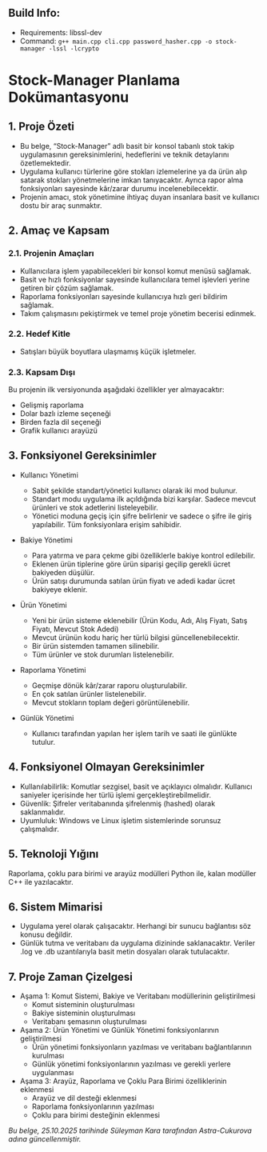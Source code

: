 ## Build Info:
* Requirements: libssl-dev
* Command: ``` g++ main.cpp cli.cpp password_hasher.cpp -o stock-manager -lssl -lcrypto ```

# Stock-Manager Planlama Dokümantasyonu

## 1. Proje Özeti

* Bu belge, “Stock-Manager” adlı basit bir konsol tabanlı stok takip
uygulamasının gereksinimlerini, hedeflerini ve teknik detaylarını özetlemektedir.
* Uygulama kullanıcı türlerine göre stokları izlemelerine ya da ürün alıp satarak stokları yönetmelerine imkan tanıyacaktır. Ayrıca rapor alma fonksiyonları sayesinde kâr/zarar durumu incelenebilecektir.
* Projenin amacı, stok yönetimine ihtiyaç duyan insanlara basit ve kullanıcı dostu bir araç sunmaktır.

## 2. Amaç ve Kapsam

### 2.1. Projenin Amaçları

* Kullanıcılara işlem yapabilecekleri bir konsol komut menüsü sağlamak.
* Basit ve hızlı fonksiyonlar sayesinde kullanıcılara temel işlevleri yerine getiren bir
çözüm sağlamak.
* Raporlama fonksiyonları sayesinde kullanıcıya hızlı geri bildirim sağlamak.
* Takım çalışmasını pekiştirmek ve temel proje yönetim becerisi edinmek.

### 2.2. Hedef Kitle

* Satışları büyük boyutlara ulaşmamış küçük işletmeler.

### 2.3. Kapsam Dışı

Bu projenin ilk versiyonunda aşağıdaki özellikler yer almayacaktır:
* Gelişmiş raporlama
* Dolar bazlı izleme seçeneği
* Birden fazla dil seçeneği
* Grafik kullanıcı arayüzü

## 3. Fonksiyonel Gereksinimler

* Kullanıcı Yönetimi
    * Sabit şekilde standart/yönetici kullanıcı olarak iki mod bulunur.
    * Standart modu uygulama ilk açıldığında bizi karşılar. Sadece mevcut ürünleri ve stok adetlerini listeleyebilir.
    * Yönetici moduna geçiş için şifre belirlenir ve sadece o şifre ile giriş yapılabilir. Tüm fonksiyonlara erişim sahibidir.

* Bakiye Yönetimi
    * Para yatırma ve para çekme gibi özelliklerle bakiye kontrol edilebilir.
    * Eklenen ürün tiplerine göre ürün siparişi geçilip gerekli ücret bakiyeden düşülür.
    * Ürün satışı durumunda satılan ürün fiyatı ve adedi kadar ücret bakiyeye eklenir.

* Ürün Yönetimi
    * Yeni bir ürün sisteme eklenebilir (Ürün Kodu, Adı, Alış Fiyatı, Satış Fiyatı, Mevcut Stok Adedi)
    * Mevcut ürünün kodu hariç her türlü bilgisi güncellenebilecektir.
    * Bir ürün sistemden tamamen silinebilir.
    * Tüm ürünler ve stok durumları listelenebilir.
* Raporlama Yönetimi
    * Geçmişe dönük kâr/zarar raporu oluşturulabilir.
    * En çok satılan ürünler listelenebilir.
    * Mevcut stokların toplam değeri görüntülenebilir.
* Günlük Yönetimi
    * Kullanıcı tarafından yapılan her işlem tarih ve saati ile günlükte tutulur.

## 4. Fonksiyonel Olmayan Gereksinimler

* Kullanılabilirlik: Komutlar sezgisel, basit ve açıklayıcı olmalıdır. Kullanıcı saniyeler içerisinde her türlü işlemi gerçekleştirebilmelidir.
* Güvenlik: Şifreler veritabanında şifrelenmiş (hashed) olarak saklanmalıdır.
* Uyumluluk: Windows ve Linux işletim sistemlerinde sorunsuz çalışmalıdır.

## 5. Teknoloji Yığını

Raporlama, çoklu para birimi ve arayüz modülleri Python ile, kalan modüller C++ ile yazılacaktır.

## 6. Sistem Mimarisi

* Uygulama yerel olarak çalışacaktır. Herhangi bir sunucu bağlantısı söz konusu değildir.
* Günlük tutma ve veritabanı da uygulama dizininde saklanacaktır. Veriler .log ve .db uzantılarıyla basit metin dosyaları olarak tutulacaktır.

## 7. Proje Zaman Çizelgesi

* Aşama 1: Komut Sistemi, Bakiye ve Veritabanı modüllerinin geliştirilmesi
    * Komut sisteminin oluşturulması
    * Bakiye sisteminin oluşturulması
    * Veritabanı şemasının oluşturulması
* Aşama 2: Ürün Yönetimi ve Günlük Yönetimi fonksiyonlarının
geliştirilmesi
    * Ürün yönetimi fonksiyonların yazılması ve veritabanı bağlantılarının kurulması
    * Günlük yönetimi fonksiyonlarının yazılması ve gerekli yerlere uygulanması
* Aşama 3: Arayüz, Raporlama ve Çoklu Para Birimi özelliklerinin eklenmesi
    * Arayüz ve dil desteği eklenmesi
    * Raporlama fonksiyonlarının yazılması
    * Çoklu para birimi desteğinin eklenmesi

*Bu belge, 25.10.2025 tarihinde Süleyman Kara tarafından Astra-Cukurova adına güncellenmiştir.*
